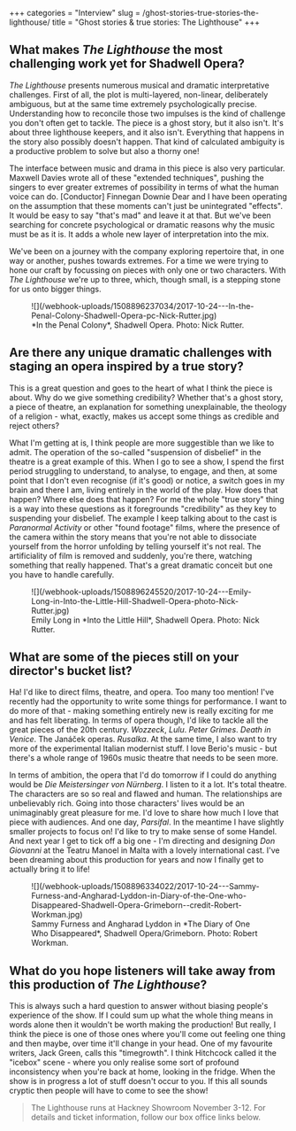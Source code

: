 +++
categories = "Interview"
slug = /ghost-stories-true-stories-the-lighthouse/
title = "Ghost stories &amp; true stories: The Lighthouse"
+++

## What makes *The Lighthouse* the most challenging work yet for Shadwell Opera?
 
*The Lighthouse* presents numerous musical and dramatic interpretative challenges. First of all, the plot is multi-layered, non-linear, deliberately ambiguous, but at the same time extremely psychologically precise. Understanding how to reconcile those two impulses is the kind of challenge you don't often get to tackle. The piece is a ghost story, but it also isn't. It's about three lighthouse keepers, and it also isn't. Everything that happens in the story also possibly doesn't happen. That kind of calculated ambiguity is a productive problem to solve but also a thorny one!

The interface between music and drama in this piece is also very particular. Maxwell Davies wrote all of these "extended techniques", pushing the singers to ever greater extremes of possibility in terms of what the human voice can do. [Conductor] Finnegan Downie Dear and I have been operating on the assumption that these moments can't just be unintegrated "effects". It would be easy to say "that's mad" and leave it at that. But we've been searching for concrete psychological or dramatic reasons why the music must be as it is. It adds a whole new layer of interpretation into the mix.
 
We've been on a journey with the company exploring repertoire that, in one way or another, pushes towards extremes. For a time we were trying to hone our craft by focussing on pieces with only one or two characters. With *The Lighthouse* we're up to three, which, though small, is a stepping stone for us onto bigger things.

<figure data-type="image">
![](/webhook-uploads/1508896237034/2017-10-24---In-the-Penal-Colony-Shadwell-Opera-pc-Nick-Rutter.jpg)
<figcaption>*In the Penal Colony*, Shadwell Opera. Photo: Nick Rutter.</figcaption>
</figure>
 
## Are there any unique dramatic challenges with staging an opera inspired by a true story?

This is a great question and goes to the heart of what I think the piece is about. Why do we give something credibility? Whether that's a ghost story, a piece of theatre, an explanation for something unexplainable, the theology of a religion - what, exactly, makes us accept some things as credible and reject others? 

What I'm getting at is, I think people are more suggestible than we like to admit. The operation of the so-called "suspension of disbelief" in the theatre is a great example of this. When I go to see a show, I spend the first period struggling to understand, to analyse, to engage, and then, at some point that I don't even recognise (if it's good) or notice, a switch goes in my brain and there I am, living entirely in the world of the play. How does that happen? Where else does that happen? For me the whole "true story" thing is a way into these questions as it foregrounds "credibility" as they key to suspending your disbelief. The example I keep talking about to the cast is *Paranormal Activity* or other "found footage" films, where the presence of the camera within the story means that you're not able to dissociate yourself from the horror unfolding by telling yourself it's not real. The artificiality of film is removed and suddenly, you're there, watching something that really happened. That's a great dramatic conceit but one you have to handle carefully.

<figure data-type="image">
![](/webhook-uploads/1508896245520/2017-10-24---Emily-Long-in-Into-the-Little-Hill-Shadwell-Opera-photo-Nick-Rutter.jpg)
<figcaption>Emily Long in *Into the Little Hill*, Shadwell Opera. Photo: Nick Rutter.</figcaption>
</figure>

## What are some of the pieces still on your director's bucket list?
 
Ha! I'd like to direct films, theatre, and opera. Too many too mention! I've recently had the opportunity to write some things for performance. I want to do more of that - making something entirely new is really exciting for me and has felt liberating. In terms of opera though, I'd like to tackle all the great pieces of the 20th century. *Wozzeck*, *Lulu*. *Peter Grimes*. *Death in Venice*. The Janáček operas. *Rusalka*. At the same time, I also want to try more of the experimental Italian modernist stuff. I love Berio's music - but there's a whole range of 1960s music theatre that needs to be seen more. 

In terms of ambition, the opera that I'd do tomorrow if I could do anything would be *Die Meistersinger von Nürnberg*. I listen to it a lot. It's total theatre. The characters are so so real and flawed and human. The relationships are unbelievably rich. Going into those characters' lives would be an unimaginably great pleasure for me. I'd love to share how much I love that piece with audiences. And one day, *Parsifal*. In the meantime I have slightly smaller projects to focus on! I'd like to try to make sense of some Handel. And next year I get to tick off a big one - I'm directing and designing *Don Giovanni* at the Teatru Manoel in Malta with a lovely international cast. I've been dreaming about this production for years and now I finally get to actually bring it to life!

<figure data-type="image">
![](/webhook-uploads/1508896334022/2017-10-24---Sammy-Furness-and-Angharad-Lyddon-in-Diary-of-the-One-who-Disappeared-Shadwell-Opera-Grimeborn--credit-Robert-Workman.jpg)
<figcaption>Sammy Furness and Angharad Lyddon in *The Diary of One Who Disappeared*, Shadwell Opera/Grimeborn. Photo: Robert Workman.</figcaption>
</figure>

## What do you hope listeners will take away from this production of *The Lighthouse*?
 
This is always such a hard question to answer without biasing people's experience of the show. If I could sum up what the whole thing means in words alone then it wouldn't be worth making the production! But really, I think the piece is one of those ones where you'll come out feeling one thing and then maybe, over time it'll change in your head. One of my favourite writers, Jack Green, calls this "timegrowth". I think Hitchcock called it the "icebox" scene - where you only realise some sort of profound inconsistency when you're back at home, looking in the fridge. When the show is in progress a lot of stuff doesn't occur to you. If this all sounds cryptic then people will have to come to see the show!

>The Lighthouse runs at Hackney Showroom November 3-12. For details and ticket information, follow our box office links below.
